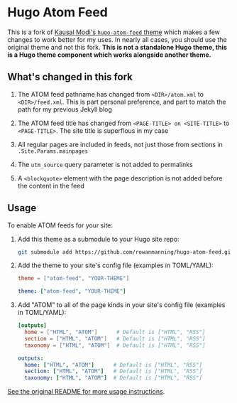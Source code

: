 
# Hugo Atom Feed

This is a fork of [Kausal Modi's `hugo-atom-feed` theme](https://github.com/kaushalmodi/hugo-atom-feed) which makes a few changes to work better for my uses. In nearly all cases, you should use the original theme and not this fork. **This is not a standalone Hugo theme, this is a Hugo theme component which works alongside another theme.**


## What's changed in this fork

  1. The ATOM feed pathname has changed from `<DIR>/atom.xml` to `<DIR>/feed.xml`. This is part personal preference, and part to match the path for my previous Jekyll blog

  2. The ATOM feed title has changed from `<PAGE-TITLE> on <SITE-TITLE>` to `<PAGE-TITLE>`. The site title is superflous in my case

  3. All regular pages are included in feeds, not just those from sections in `.Site.Params.mainpages`

  4. The `utm_source` query parameter is not added to permalinks

  5. A `<blockquote>` element with the page description is not added before the content in the feed


## Usage

To enable ATOM feeds for your site:

  1. Add this theme as a submodule to your Hugo site repo:

     ```bash
     git submodule add https://github.com/rowanmanning/hugo-atom-feed.git themes/atom-feed
     ```

  2. Add the theme to your site's config file (examples in TOML/YAML):

     ```toml
     theme = ["atom-feed", "YOUR-THEME"]
     ```

     ```yaml
     theme: ["atom-feed", "YOUR-THEME"]
     ```

  3. Add "ATOM" to all of the page kinds in your site's config file (examples in TOML/YAML):

     ```toml
     [outputs]
       home = ["HTML", "ATOM"]      # Default is ["HTML", "RSS"]
       section = ["HTML", "ATOM"]   # Default is ["HTML", "RSS"]
       taxonomy = ["HTML", "ATOM"]  # Default is ["HTML", "RSS"]
     ```

     ```yaml
     outputs:
       home: ["HTML", "ATOM"]      # Default is ["HTML", "RSS"]
       section: ["HTML", "ATOM"]   # Default is ["HTML", "RSS"]
       taxonomy: ["HTML", "ATOM"]  # Default is ["HTML", "RSS"]
     ```

[See the original README for more usage instructions](https://github.com/kaushalmodi/hugo-atom-feed#readme).
